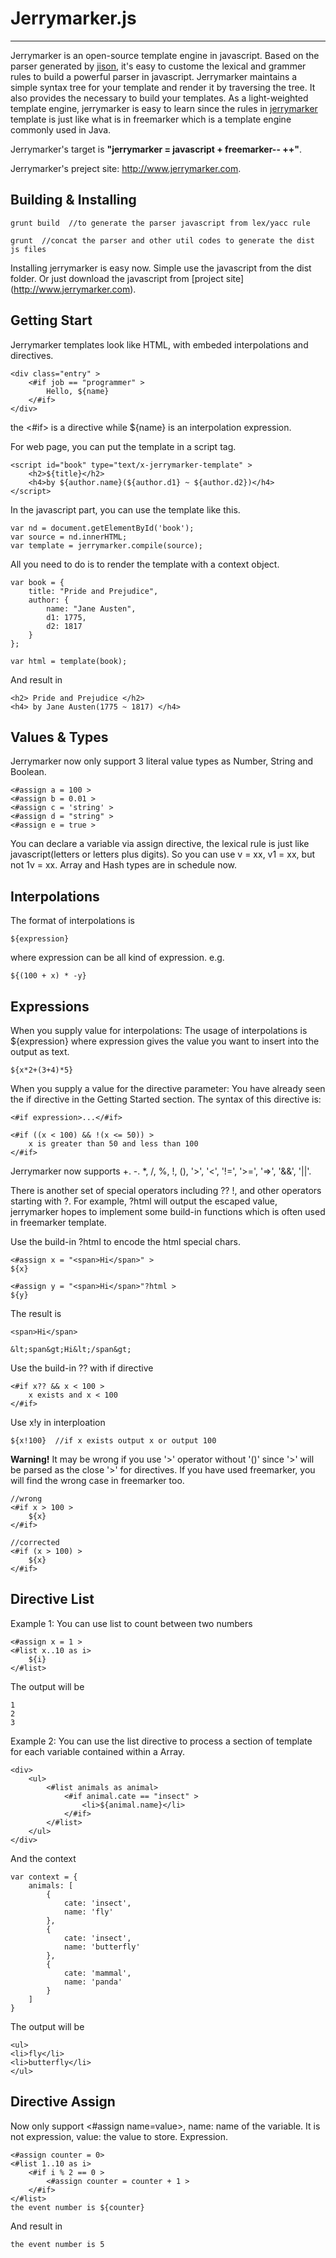 # Jerrymarker.js
------

Jerrymarker is an open-source template engine in javascript. Based on the parser generated by [jison][1], it's easy to custome the lexical and grammer rules to build a powerful parser in javascript. Jerrymarker maintains a simple syntax tree for your template and render it by traversing the tree. It also provides the necessary to build your templates. As a light-weighted template engine, jerrymarker is easy to learn since the rules in [jerrymarker][2] template is just like what is in freemarker which is a template engine commonly used in Java.

Jerrymarker's target is **"jerrymarker = javascript + freemarker-- ++"**.

Jerrymarker's preject site: http://www.jerrymarker.com.

## Building & Installing
    grunt build  //to generate the parser javascript from lex/yacc rule

    grunt  //concat the parser and other util codes to generate the dist js files

Installing jerrymarker is easy now. Simple use the javascript from the dist folder. Or just download the javascript from [project site] (http://www.jerrymarker.com).

## Getting Start
Jerrymarker templates look like HTML, with embeded interpolations and directives.

    <div class="entry" >
        <#if job == "programmer" >
            Hello, ${name}
        </#if>
    </div>

the <#if> is a directive while ${name} is an interpolation expression.

For web page, you can put the template in a script tag.

    <script id="book" type="text/x-jerrymarker-template" >
        <h2>${title}</h2>
        <h4>by ${author.name}(${author.d1} ~ ${author.d2})</h4>
    </script>

In the javascript part, you can use the template like this.

    var nd = document.getElementById('book');
    var source = nd.innerHTML;
    var template = jerrymarker.compile(source);

All you need to do is to render the template with a context object.

    var book = {
        title: "Pride and Prejudice",
        author: {
            name: "Jane Austen",
            d1: 1775,
            d2: 1817
        }
    };

    var html = template(book);

And result in

    <h2> Pride and Prejudice </h2>
    <h4> by Jane Austen(1775 ~ 1817) </h4>

## Values & Types
Jerrymarker now only support 3 literal value types as Number, String and Boolean.

    <#assign a = 100 >
    <#assign b = 0.01 >
    <#assign c = 'string' >
    <#assign d = "string" >
    <#assign e = true >

You can declare a variable via assign directive, the lexical rule is just like javascript(letters or letters plus digits). So you can use v = xx, v1 = xx, but not 1v = xx. Array and Hash types are in schedule now.

## Interpolations
The format of interpolations is

    ${expression}

where expression can be all kind of expression. e.g.

    ${(100 + x) * -y}


## Expressions
When you supply value for interpolations: The usage of interpolations is ${expression} where expression gives the value you want to insert into the output as text.

    ${x*2+(3+4)*5}

When you supply a value for the directive parameter: You have already seen the if directive in the Getting Started section. The syntax of this directive is:

    <#if expression>...</#if>

    <#if ((x < 100) && !(x <= 50)) >
        x is greater than 50 and less than 100
    </#if>

Jerrymarker now supports +. -. *, /, %, !, (), '>', '<', '!=', '>=', '=>', '&&', '||'.

There is another set of special operators including ?? !, and other operators starting with ?. For example, ?html will output the escaped value, jerrymarker hopes to implement some build-in functions which is often used in freemarker template.

Use the build-in ?html to encode the html special chars.

    <#assign x = "<span>Hi</span>" >
    ${x}

    <#assign y = "<span>Hi</span>"?html >
    ${y}

The result is

    <span>Hi</span>

    &lt;span&gt;Hi&lt;/span&gt;

Use the build-in ?? with if directive

    <#if x?? && x < 100 >
        x exists and x < 100
    </#if>

Use x!y in interploation

    ${x!100}  //if x exists output x or output 100

**Warning!** It may be wrong if you use '>' operator without '()' since '>' will be parsed as the close '>' for directives. If you have used freemarker, you will find the wrong case in freemarker too.

    //wrong
    <#if x > 100 >
        ${x}
    </#if>

    //corrected
    <#if (x > 100) >
        ${x}
    </#if>

## Directive List
Example 1: You can use list to count between two numbers

    <#assign x = 1 >
    <#list x..10 as i>
        ${i}
    </#list>

The output will be

    1
    2
    3


Example 2: You can use the list directive to process a section of template for each variable contained within a Array.

    <div>
        <ul>
            <#list animals as animal>
                <#if animal.cate == "insect" >
                    <li>${animal.name}</li>
                </#if>
            </#list>
        </ul>
    </div>

And the context

    var context = {
        animals: [
            {
                cate: 'insect',
                name: 'fly'
            },
            {
                cate: 'insect',
                name: 'butterfly'
            },
            {
                cate: 'mammal',
                name: 'panda'
            }
        ]
    }

The output will be

    <ul>
    <li>fly</li>
    <li>butterfly</li>
    </ul>

## Directive Assign

Now only support <#assign name=value>, name: name of the variable. It is not expression, value: the value to store. Expression.

    <#assign counter = 0>
    <#list 1..10 as i>
        <#if i % 2 == 0 >
            <#assign counter = counter + 1 >
        </#if>
    </#list>
    the event number is ${counter}

And result in

    the event number is 5

  [1]: http://zaach.github.io/jison/
  [2]: http://freemarker.org/
